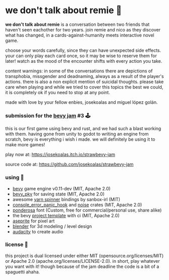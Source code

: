 # we don't talk about remie 🌸

**we don't talk about remie** is a conversation between two friends that haven't seen eachother for two years.
join remie and nico as they discover what has changed, in a cards-against-humanity meets interactive novel game.

choose your words carefully, since they can have unexpected side effects.
your can only play each card once, so it may be wise to reserve them for later!
watch as the mood of the encounter shifts with every action you take.

content warnings: in some of the conversations there are depictions of
transphobia, missgender and deadnaming, always as a result of the player's actions.
there is also a non explicit mention of suicidal thoughts.
please take care when playing and while we tried to cover this topics the best we could,
it is completely ok if you need to stop at any point.

made with love by your fellow enbies, josekoalas and miguel lópez golán.

### submission for the [bevy jam](https://itch.io/jam/bevy-jam-3) #3 🕹️

this is our first game using bevy and rust, and we had such a blast working with them.
having gone from unity to godot to writing an engine from scratch, bevy is everything i wish i made.
we will definitely be using it to make more games!

play now at: https://josekoalas.itch.io/strawbevy-jam

source code at: https://github.com/josekoalas/strawbevy-jam

### using 💖

- [bevy](https://github.com/bevyengine/bevy) game engine v0.11-dev (MIT, Apache 2.0)
- [bevy_pkv](https://github.com/johanhelsing/bevy_pkv) for saving state (MIT, Apache 2.0)
- awesome [yarn spinner](https://github.com/sanbox-irl/yarn-spinner) bindings by sanbox-irl (MIT)
- [console_error_panic_hook](https://github.com/rustwasm/console_error_panic_hook) and [noise](https://github.com/razaekel/noise-rs) crates (MIT, Apache 2.0)
- [ponderosa](https://www.1001fonts.com/ponderosa-font.html) font (Custom, free for commercial/personal use, share alike)
- the bevy [project template](https://github.com/bevyengine/bevy_github_ci_template) with ci (MIT, Apache 2.0)
- [aseprite](https://www.aseprite.org) for pixel art
- [blender](https://www.blender.org) for 3d modeling / level design
- [audacity](https://github.com/audacity/audacity) to create audio

### license 📝

this project is dual licensed under either MIT (opensource.org/licenses/MIT) or Apache 2.0 (apache.org/licenses/LICENSE-2.0).
in short, play whatever you want with it! though because of the jam deadline the code is a bit of a spaguetti ahaha.